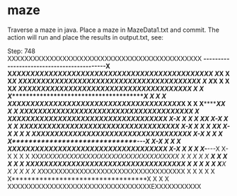 # maze

Traverse a maze in java.  Place a maze in MazeData1.txt and commit.  The action will run and place the results in output.txt, see:

Step: 748
XXXXXXXXXXXXXXXXXXXXXXXXXXXXXXXXXXXXXXXXXXXXXX
**-------------------------------------------X
X*XXXXXXXXXXXXXXXXXXXXXXXXXXXXXXXXXXXXXXXXXXXX
X*X                                          X
X*X XXXXXXXXXXXXXXXXXXXXXXXXXXXXXXXXXXXXXXXX X
X*X                                        X X
X*X XXXXXXXXXXXXXXXXXXXXXXXXXXXXXXXXXXXXXX X X
X****************************************X X X
X XXXXXXXXXXXXXXXXXXXXXXXXXXXXXXXXXXXXXX*X X X
X**************************************X*X X X
X*XXXXXXXXXXXXXXXXXXXXXXXXXXXXXXXXXXXX***X   X
X*XXXXXXXXXXXXXXXXXXXXXXXXXXXXXXXXXX X-X X X X
X**********************************X X-X X X X
XXXXXXXXXXXXXXXXXXXXXXXXXXXXXXXXXX*X X-X X X X
X**********************************X X-X X X X
X*XXXXXXXXXXXXXXXXXXXXXXXXXXXXXXXXXX X-X X X X
X*******************************---X X-X X X X
XXXXXXXXXXXXXXXXXXXXXXXXXXXXXXX*XXXX X-X X X X
X-******************************---X X-X X X X
XX*XXXXXXXXXXXXXXXXXXXXXXXXXXXXXXXXX  X X X X
X *********************************X X X X X X
XXXXXXXXXXXXXXXXXXXXXXXXXXXXXXXXXX*X X X X X X
X**********************************X X X X X X
X*XXXXXXXXXXXXXXXXXXXXXXXXXXXXXXXXXX X X X X X
X**********************************X   X   X X
XXXXXXXXXXXXXXXXXXXXXXXXXXXXXXXXXXEXXXXXXXXXXX

